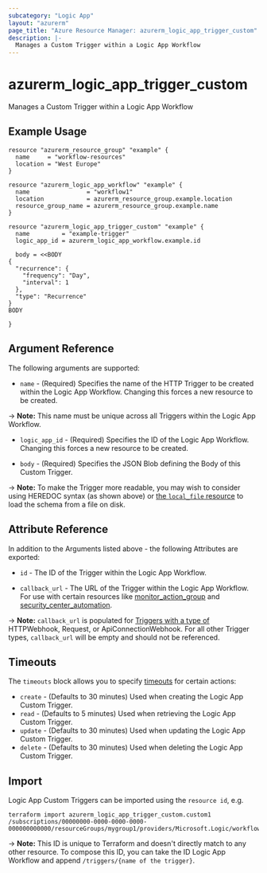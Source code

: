 ```yaml
---
subcategory: "Logic App"
layout: "azurerm"
page_title: "Azure Resource Manager: azurerm_logic_app_trigger_custom"
description: |-
  Manages a Custom Trigger within a Logic App Workflow
---
```


# azurerm_logic_app_trigger_custom

Manages a Custom Trigger within a Logic App Workflow

## Example Usage

```hcl
resource "azurerm_resource_group" "example" {
  name     = "workflow-resources"
  location = "West Europe"
}

resource "azurerm_logic_app_workflow" "example" {
  name                = "workflow1"
  location            = azurerm_resource_group.example.location
  resource_group_name = azurerm_resource_group.example.name
}

resource "azurerm_logic_app_trigger_custom" "example" {
  name         = "example-trigger"
  logic_app_id = azurerm_logic_app_workflow.example.id

  body = <<BODY
{
  "recurrence": {
    "frequency": "Day",
    "interval": 1
  },
  "type": "Recurrence"
}
BODY

}
```

## Argument Reference

The following arguments are supported:

* `name` - (Required) Specifies the name of the HTTP Trigger to be created within the Logic App Workflow. Changing this forces a new resource to be created.

-> **Note:** This name must be unique across all Triggers within the Logic App Workflow.

* `logic_app_id` - (Required) Specifies the ID of the Logic App Workflow. Changing this forces a new resource to be created.

* `body` - (Required) Specifies the JSON Blob defining the Body of this Custom Trigger.

-> **Note:** To make the Trigger more readable, you may wish to consider using HEREDOC syntax (as shown above) or [the `local_file` resource](https://www.terraform.io/docs/providers/local/d/file.html) to load the schema from a file on disk.

## Attribute Reference

In addition to the Arguments listed above - the following Attributes are exported:

* `id` - The ID of the Trigger within the Logic App Workflow.

* `callback_url` - The URL of the Trigger within the Logic App Workflow. For use with certain resources like [monitor_action_group](https://registry.terraform.io/providers/hashicorp/azurerm/latest/docs/resources/monitor_action_group) and [security_center_automation](https://registry.terraform.io/providers/hashicorp/azurerm/latest/docs/resources/security_center_automation).

-> **Note:** `callback_url` is populated for [Triggers with a type of](https://learn.microsoft.com/en-us/azure/logic-apps/logic-apps-workflow-actions-triggers#trigger-types-list) HTTPWebhook, Request, or ApiConnectionWebhook. For all other Trigger types, `callback_url` will be empty and should not be referenced.

## Timeouts

The `timeouts` block allows you to specify [timeouts](https://developer.hashicorp.com/terraform/language/resources/configure#define-operation-timeouts) for certain actions:

* `create` - (Defaults to 30 minutes) Used when creating the Logic App Custom Trigger.
* `read` - (Defaults to 5 minutes) Used when retrieving the Logic App Custom Trigger.
* `update` - (Defaults to 30 minutes) Used when updating the Logic App Custom Trigger.
* `delete` - (Defaults to 30 minutes) Used when deleting the Logic App Custom Trigger.

## Import

Logic App Custom Triggers can be imported using the `resource id`, e.g.

```shell
terraform import azurerm_logic_app_trigger_custom.custom1 /subscriptions/00000000-0000-0000-0000-000000000000/resourceGroups/mygroup1/providers/Microsoft.Logic/workflows/workflow1/triggers/custom1
```

-> **Note:** This ID is unique to Terraform and doesn't directly match to any other resource. To compose this ID, you can take the ID Logic App Workflow and append `/triggers/{name of the trigger}`.
